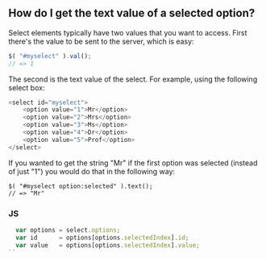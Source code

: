 ## How do I get the text value of a selected option?
Select elements typically have two values that you want to access. First there's the value to be sent to the server, which is easy:

```js
$( "#myselect" ).val();
// => 1
```

The second is the text value of the select. For example, using the following select box:
```js
<select id="myselect">
    <option value="1">Mr</option>
    <option value="2">Mrs</option>
    <option value="3">Ms</option>
    <option value="4">Dr</option>
    <option value="5">Prof</option>
</select>
```

If you wanted to get the string "Mr" if the first option was selected (instead of just "1") you would do that in the following way:

```
$( "#myselect option:selected" ).text();
// => "Mr"
```


### JS
```js
  var options = select.options;
  var id      = options[options.selectedIndex].id;
  var value   = options[options.selectedIndex].value;
``
